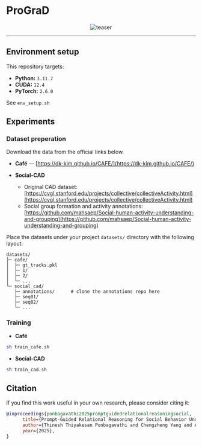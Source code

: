 # ProGraD

<!-- This repository contains the PyTorch implementation for **"Prompt-Guided Relational Reasoning for Social Behavior Understanding with Vision Foundation Models"** [[Paper](https://arxiv.org/abs/2508.07996)].  -->

<p align="center">
  <img src="figures/teaser.png" alt="teaser" style="max-width:100%;">
</p>

---

## Environment setup

This repository targets: 
* **Python:** `3.11.7`
* **CUDA:** `12.4`
* **PyTorch:** `2.6.0`

See `env_setup.sh`

## Experiments
### Dataset preperation

Download the data from the official links below.

* **Café** — [https://dk-kim.github.io/CAFE/](https://dk-kim.github.io/CAFE/)

* **Social-CAD**

  * Original CAD dataset: [https://cvgl.stanford.edu/projects/collective/collectiveActivity.html](https://cvgl.stanford.edu/projects/collective/collectiveActivity.html)
  * Social group formation and activity annotations: [https://github.com/mahsaep/Social-human-activity-understanding-and-grouping](https://github.com/mahsaep/Social-human-activity-understanding-and-grouping)



Place the datasets under your project `datasets/` directory with the following layout:

```
datasets/
├─ cafe/
│  ├─ gt_tracks.pkl 
│  ├─ 1/
│  ├─ 2/
│  └─ ...
└─ social_cad/
   ├─ annotations/      # clone the annotations repo here
   ├─ seq01/
   ├─ seq02/
   └─ ...
```

### Training
* **Café**

```bash
sh train_cafe.sh
```
* **Social-CAD**

```bash
sh train_cad.sh
```

## Citation
If you find this work useful in your own research, please consider citing it: 
```bibtex
@inproceedings{ponbagavathi2025promptguidedrelationalreasoningsocial,
      title={Prompt-Guided Relational Reasoning for Social Behavior Understanding with Vision Foundation Models}, 
      author={Thinesh Thiyakesan Ponbagavathi and Chengzheng Yang and Alina Roitberg},
      year={2025},
}
```

